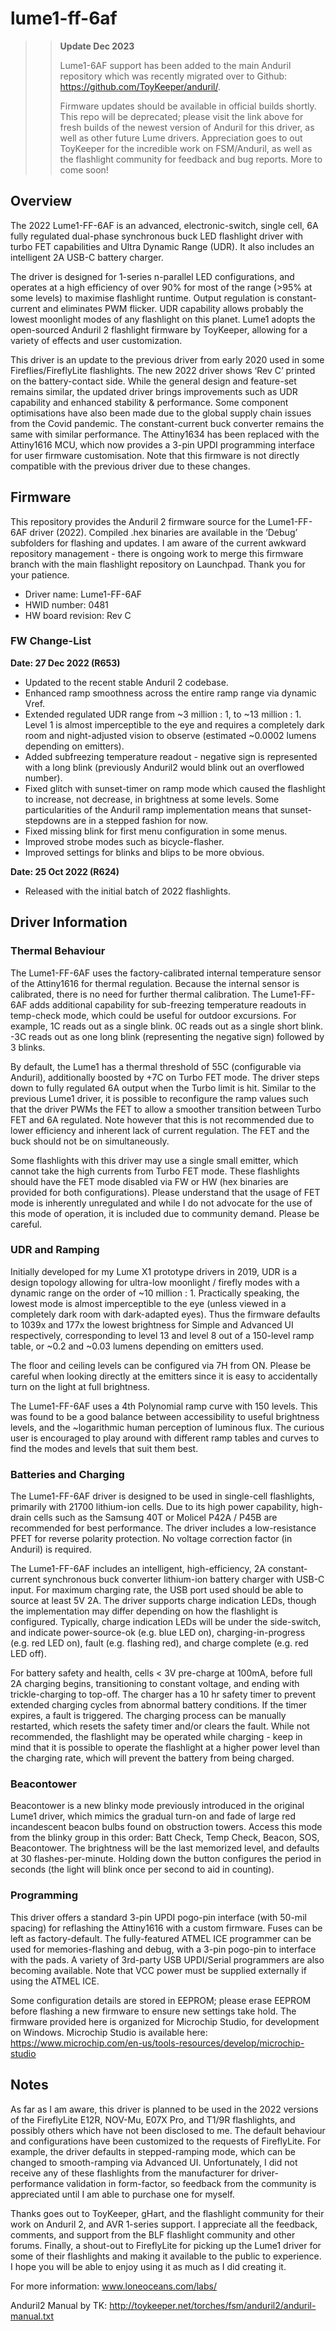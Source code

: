 # lume1-ff-6af

>> **Update Dec 2023**
>>
>> Lume1-6AF support has been added to the main Anduril repository which was recently migrated over to Github: https://github.com/ToyKeeper/anduril/.
>>
>> Firmware updates should be available in official builds shortly. This repo will be deprecated; please visit the link above for fresh builds of the newest version of Anduril for this driver, as well as other future Lume drivers. Appreciation goes to out ToyKeeper for the incredible work on FSM/Anduril, as well as the flashlight community for feedback and bug reports. More to come soon! 

## Overview

The 2022 Lume1-FF-6AF is an advanced, electronic-switch, single cell, 6A fully regulated dual-phase synchronous buck LED flashlight driver with turbo FET capabilities and Ultra Dynamic Range (UDR). It also includes an intelligent 2A USB-C battery charger. 

The driver is designed for 1-series n-parallel LED configurations, and operates at a high efficiency of over 90% for most of the range (>95% at some levels) to maximise flashlight runtime. Output regulation is constant-current and eliminates PWM flicker. UDR capability allows probably the lowest moonlight modes of any flashlight on this planet. Lume1 adopts the open-sourced Anduril 2 flashlight firmware by ToyKeeper, allowing for a variety of effects and user customization. 

This driver is an update to the previous driver from early 2020 used in some Fireflies/FireflyLite flashlights. The new 2022 driver shows ‘Rev C’ printed on the battery-contact side. While the general design and feature-set remains similar, the updated driver brings improvements such as UDR capability and enhanced stability & performance. Some component optimisations have also been made due to the global supply chain issues from the Covid pandemic. The constant-current buck converter remains the same with similar performance. The Attiny1634 has been replaced with the Attiny1616 MCU, which now provides a 3-pin UPDI programming interface for user firmware customisation.  Note that this firmware is not directly compatible with the previous driver due to these changes. 

## Firmware

This repository provides the Anduril 2 firmware source for the Lume1-FF-6AF driver (2022). Compiled .hex binaries are available in the ‘Debug’ subfolders for flashing and updates. I am aware of the current awkward repository management - there is ongoing work to merge this firmware branch with the main flashlight repository on Launchpad. Thank you for your patience.  

- Driver name: Lume1-FF-6AF
- HWID number: 0481
- HW board revision: Rev C

### FW Change-List 

**Date: 27 Dec 2022 (R653)**

- Updated to the recent stable Anduril 2 codebase. 
- Enhanced ramp smoothness across the entire ramp range via dynamic Vref.
- Extended regulated UDR range from ~3 million : 1, to ~13 million : 1. Level 1 is almost imperceptible to the eye and requires a completely dark room and night-adjusted vision to observe (estimated ~0.0002 lumens depending on emitters).
- Added subfreezing temperature readout - negative sign is represented with a long blink (previously Anduril2 would blink out an overflowed number).
- Fixed glitch with sunset-timer on ramp mode which caused the flashlight to increase, not decrease, in brightness at some levels. Some particularities of the Anduril ramp implementation means that sunset-stepdowns are in a stepped fashion for now.
- Fixed missing blink for first menu configuration in some menus.
- Improved strobe modes such as bicycle-flasher. 
- Improved settings for blinks and blips to be more obvious.

**Date: 25 Oct 2022 (R624)**
- Released with the initial batch of 2022 flashlights. 


## Driver Information

### Thermal Behaviour

The Lume1-FF-6AF uses the factory-calibrated internal temperature sensor of the Attiny1616 for thermal regulation. Because the internal sensor is calibrated, there is no need for further thermal calibration. The Lume1-FF-6AF adds additional capability for sub-freezing temperature readouts in temp-check mode, which could be useful for outdoor excursions. For example, 1C reads out as a single blink. 0C reads out as a single short blink. -3C reads out as one long blink (representing the negative sign) followed by 3 blinks.  

By default, the Lume1 has a thermal threshold of 55C (configurable via Anduril), additionally boosted by +7C on Turbo FET mode. The driver steps down to fully regulated 6A output when the Turbo limit is hit.  Similar to the previous Lume1 driver, it is possible to reconfigure the ramp values such that the driver PWMs the FET to allow a smoother transition between Turbo FET and 6A regulated. Note however that this is not recommended due to lower efficiency and inherent lack of current regulation. The FET and the buck should not be on simultaneously.  

Some flashlights with this driver may use a single small emitter, which cannot take the high currents from Turbo FET mode. These flashlights should have the FET mode disabled via FW or HW (hex binaries are provided for both configurations). Please understand that the usage of FET mode is inherently unregulated and while I do not advocate for the use of this mode of operation, it is included due to community demand. Please be careful. 

### UDR and Ramping

Initially developed for my Lume X1 prototype drivers in 2019, UDR is a design topology allowing for ultra-low moonlight / firefly modes with a dynamic range on the order of ~10 million : 1. Practically speaking, the lowest mode is almost imperceptible to the eye (unless viewed in a completely dark room with dark-adapted eyes). Thus the firmware defaults to 1039x and 177x the lowest brightness for Simple and Advanced UI respectively, corresponding to level 13 and level 8 out of a 150-level ramp table, or ~0.2 and ~0.03 lumens depending on emitters used. 

The floor and ceiling levels can be configured via 7H from ON. Please be careful when looking directly at the emitters since it is easy to accidentally turn on the light at full brightness.

The Lume1-FF-6AF uses a 4th Polynomial ramp curve with 150 levels. This was found to be a good balance between accessibility to useful brightness levels, and the ~logarithmic human perception of luminous flux. The curious user is encouraged to play around with different ramp tables and curves to find the modes and levels that suit them best.

### Batteries and Charging

The Lume1-FF-6AF driver is designed to be used in single-cell flashlights, primarily with 21700 lithium-ion cells. Due to its high power capability, high-drain cells such as the Samsung 40T or Molicel P42A / P45B are recommended for best performance. The driver includes a low-resistance PFET for reverse polarity protection. No voltage correction factor (in Anduril) is required. 

The Lume1-FF-6AF includes an intelligent, high-efficiency, 2A constant-current synchronous buck converter lithium-ion battery charger with USB-C input. For maximum charging rate, the USB port used should be able to source at least 5V 2A. The driver supports charge indication LEDs, though the implementation may differ depending on how the flashlight is configured. Typically, charge indication LEDs will be under the side-switch, and indicate power-source-ok (e.g. blue LED on), charging-in-progress (e.g. red LED on), fault (e.g. flashing red), and charge complete (e.g. red LED off).

For battery safety and health, cells < 3V pre-charge at 100mA, before full 2A charging begins, transitioning to constant voltage, and ending with trickle-charging to top-off. The charger has a 10 hr safety timer to prevent extended charging cycles from abnormal battery conditions. If the timer expires, a fault is triggered. The charging process can be manually restarted, which resets the safety timer and/or clears the fault. While not recommended, the flashlight may be operated while charging - keep in mind that it is possible to operate the flashlight at a higher power level than the charging rate, which will prevent the battery from being charged. 

### Beacontower

Beacontower is a new blinky mode previously introduced in the original Lume1 driver, which mimics the gradual turn-on and fade of large red incandescent beacon bulbs found on obstruction towers. Access this mode from the blinky group in this order: Batt Check, Temp Check, Beacon, SOS, Beacontower. The brightness will be the last memorized level, and defaults at 30 flashes-per-minute. Holding down the button configures the period in seconds (the light will blink once per second to aid in counting). 

### Programming

This driver offers a standard 3-pin UPDI pogo-pin interface (with 50-mil spacing) for reflashing the Attiny1616 with a custom firmware. Fuses can be left as factory-default. The fully-featured ATMEL ICE programmer can be used for memories-flashing and debug, with a 3-pin pogo-pin to interface with the pads. A variety of 3rd-party USB UPDI/Serial programmers are also becoming available. Note that VCC power must be supplied externally if using the ATMEL ICE. 

Some configuration details are stored in EEPROM; please erase EEPROM before flashing a new firmware to ensure new settings take hold. The firmware provided here is organized for Microchip Studio, for development on Windows. Microchip Studio is available here: https://www.microchip.com/en-us/tools-resources/develop/microchip-studio

## Notes

As far as I am aware, this driver is planned to be used in the 2022 versions of the FireflyLite E12R, NOV-Mu, E07X Pro, and T1/9R flashlights, and possibly others which have not been disclosed to me. The default behaviour and configurations have been customized to the requests of FireflyLite. For example, the driver defaults in stepped-ramping mode, which can be changed to smooth-ramping via Advanced UI. Unfortunately, I did not receive any of these flashlights from the manufacturer for driver-performance validation in form-factor, so feedback from the community is appreciated until I am able to purchase one for myself. 

Thanks goes out to ToyKeeper, gHart, and the flashlight community for their work on Anduril 2, and AVR 1-series support. I appreciate all the feedback, comments, and support from the BLF flashlight community and other forums. Finally, a shout-out to FireflyLite for picking up the Lume1 driver for some of their flashlights and making it available to the public to experience. I hope you will be able to enjoy using it as much as I did creating it. 

For more information: www.loneoceans.com/labs/ 

Anduril2 Manual by TK: http://toykeeper.net/torches/fsm/anduril2/anduril-manual.txt
